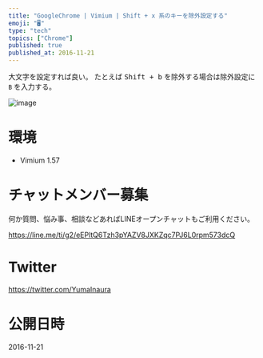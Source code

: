 ```yaml
---
title: "GoogleChrome | Vimium | Shift + x 系のキーを除外設定する"
emoji: "🖥"
type: "tech"
topics: ["Chrome"]
published: true
published_at: 2016-11-21
---
```


大文字を設定すれば良い。
たとえば <kbd>Shift + b</kbd> を除外する場合は除外設定に `B` を入力する。

![image](https://qiita-image-store.s3.amazonaws.com/0/89618/2e8b92f9-3437-54ab-9558-5d552f7e9f50.png)

# 環境

- Vimium 1.57








<!-- Update From Qiita API -->

# チャットメンバー募集


何か質問、悩み事、相談などあればLINEオープンチャットもご利用ください。

https://line.me/ti/g2/eEPltQ6Tzh3pYAZV8JXKZqc7PJ6L0rpm573dcQ





# Twitter


https://twitter.com/YumaInaura


<!-- Update From Qiita API -->



# 公開日時

2016-11-21
